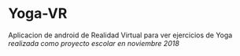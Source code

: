 # Yoga-VR
Aplicacion de android de Realidad Virtual para ver ejercicios de Yoga
*realizada como proyecto escolar en noviembre 2018*
